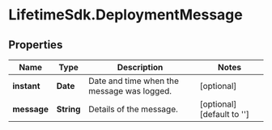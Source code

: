 # LifetimeSdk.DeploymentMessage

## Properties
Name | Type | Description | Notes
------------ | ------------- | ------------- | -------------
**instant** | **Date** | Date and time when the message was logged. | [optional] 
**message** | **String** | Details of the message. | [optional] [default to &#39;&#39;]


